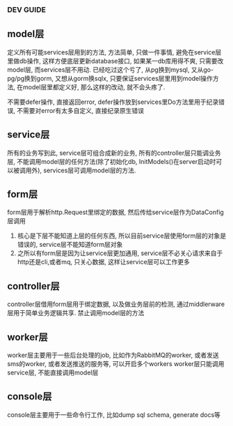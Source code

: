 ### DEV GUIDE

model层
----

定义所有可能services层用到的方法, 方法简单, 只做一件事情, 避免在service层里做db操作, 这样方便底层更新database接口, 如果某一db库用得不爽, 只需要改model层, 而services层不用动. 已经吃过这个亏了, 从pg换到mysql, 又从go-pg/pg换到gorm, 又想从gorm换sqlx, 只要保证services层里用到model操作方法, 在model层里都定义好, 那么这样的改动, 就不会头疼了.

不需要defer操作, 直接返回error, defer操作放到services里Do方法里用于纪录错误, 不需要对error有太多自定义, 直接纪录原生错误

service层
----

所有的业务写到此, service层可组合成新的业务, 所有的controller层只能调业务层, 不能调用model层的任何方法(除了初始化db, InitModels()在server启动时可以被调用外), services层可调用model层的方法.

form层
----
form层用于解析http.Request里绑定的数据, 然后传给service层作为DataConfig层调用
1. 核心是下层不能知道上层的任何东西, 所以目前service层使用form层的对象是错误的, service层不能知道form层对象
2. 之所以有form层是因为让service层更加通用, service层不必关心请求来自于http还是cli,或者mq, 只关心数据, 这样让service层可以工作更多


controller层
----

controller层借用form层用于绑定数据, 以及做业务层前的检测, 通过middlerware层用于简单业务逻辑共享. 禁止调用model层的方法


worker层
----

worker层主要用于一些后台处理的job, 比如作为RabbitMQ的worker, 或者发送sms的worker, 或者发送推送的服务等, 可以开启多个workers
worker层只能调用service层, 不能直接调用model层


console层
----

console层主要用于一些命令行工作, 比如dump sql schema, generate docs等

